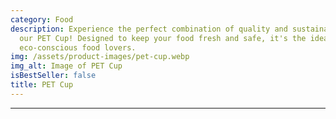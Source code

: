 ```yaml
---
category: Food
description: Experience the perfect combination of quality and sustainability with
  our PET Cup! Designed to keep your food fresh and safe, it's the ideal choice for
  eco-conscious food lovers.
img: /assets/product-images/pet-cup.webp
img_alt: Image of PET Cup
isBestSeller: false
title: PET Cup
---
```

---

